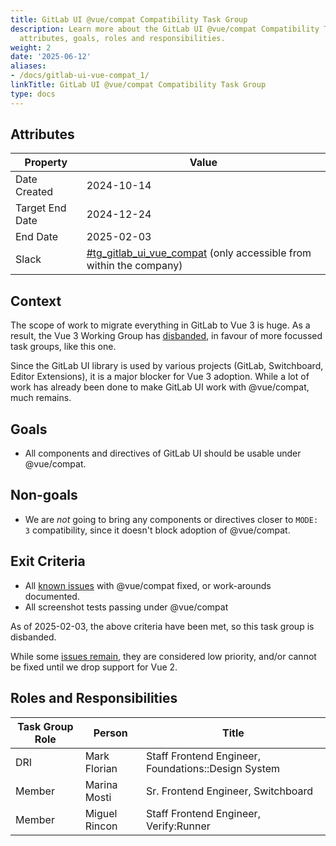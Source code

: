 ```yaml
---
title: GitLab UI @vue/compat Compatibility Task Group
description: Learn more about the GitLab UI @vue/compat Compatibility Task Group's
  attributes, goals, roles and responsibilities.
weight: 2
date: '2025-06-12'
aliases:
- /docs/gitlab-ui-vue-compat_1/
linkTitle: GitLab UI @vue/compat Compatibility Task Group
type: docs
---
```


## Attributes

| Property        | Value                                                                                                                                   |
| --------------- | --------------------------------------------------------------------------------------------------------------------------------------- |
| Date Created    | 2024-10-14                                                                                                                              |
| Target End Date | 2024-12-24                                                                                                                              |
| End Date        | 2025-02-03                                                                                                                              |
| Slack           | [#tg_gitlab_ui_vue_compat](https://gitlab.enterprise.slack.com/archives/C07RN4H2CLV) (only accessible from within the company)          |

## Context

The scope of work to migrate everything in GitLab to Vue 3 is huge. As a result, the Vue 3 Working Group has [disbanded](https://gitlab.com/gitlab-com/content-sites/handbook/-/merge_requests/9156), in favour of more focussed task groups, like this one.

Since the GitLab UI library is used by various projects (GitLab, Switchboard, Editor Extensions), it is a major blocker for Vue 3 adoption. While a lot of work has already been done to make GitLab UI work with @vue/compat, much remains.

## Goals

- All components and directives of GitLab UI should be usable under @vue/compat.

## Non-goals

- We are *not* going to bring any components or directives closer to `MODE: 3` compatibility, since it doesn't block adoption of @vue/compat.

## Exit Criteria

- All [known issues](https://gitlab.com/groups/gitlab-org/-/epics/12386) with @vue/compat fixed, or work-arounds documented.
- All screenshot tests passing under @vue/compat

As of 2025-02-03, the above criteria have been met, so this task group is disbanded.

While some [issues remain](https://gitlab.com/groups/gitlab-org/-/epics/12386),
they are considered low priority, and/or cannot be fixed until we drop support
for Vue 2.

## Roles and Responsibilities

| Task Group Role | Person        | Title                                               |
| --------------- | ------------- | ----------------------------------------------------|
| DRI             | Mark Florian  | Staff Frontend Engineer, Foundations::Design System |
| Member          | Marina Mosti  | Sr. Frontend Engineer, Switchboard                  |
| Member          | Miguel Rincon | Staff Frontend Engineer, Verify:Runner              |
